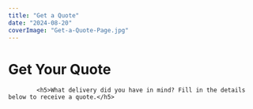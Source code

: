 ```yaml
---
title: "Get a Quote"
date: "2024-08-20"
coverImage: "Get-a-Quote-Page.jpg"
---
```


# Get Your Quote

```
        <h5>What delivery did you have in mind? Fill in the details below to receive a quote.</h5>
```
